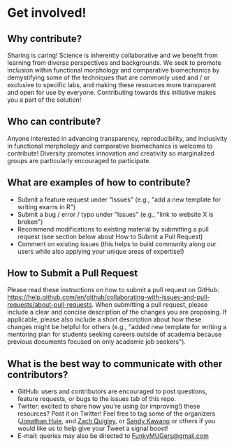 # Get involved!




## Why contribute?
Sharing is caring! Science is inherently collaborative and we benefit from learning from diverse perspectives and backgrounds. We seek to promote inclusion within functional morphology and comparative biomechanics by demystifying some of the techniques that are commonly used and / or exclusive to specific labs, and making these resources more transparent and open for use by everyone. Contributing towards this initiative makes you a part of the solution!

## Who can contribute? 
Anyone interested in advancing transparency, reproducibility, and inclusivity in functional morphology and comparative biomechanics is welcome to contribute! Diversity promotes innovation and creativity so marginalized groups are particularly encouraged to participate. 

## What are examples of how to contribute?
* Submit a feature request under "Issues" (e.g., "add a new template for writing exams in R")
* Submit a bug / error / typo under "Issues" (e.g., "link to website X is broken")
* Recommend modifications to existing material by submitting a pull request (see section below about How to Submit a Pull Request)
* Comment on existing issues (this helps to build community along our users while also applying your unique areas of expertise!)

## How to Submit a Pull Request
Please read these instructions on how to submit a pull request on GitHub: https://help.github.com/en/github/collaborating-with-issues-and-pull-requests/about-pull-requests. When submitting a pull request, please include a clear and concise description of the changes you are proposing. If applicable, please also include a short description about how these changes might be helpful for others (e.g., "added new template for writing a mentoring plan for students seeking careers outside of academia because previous documents focused on only academic job seekers"). 

## What is the best way to communicate with other contributors?
* GitHub: users and contributors are encouraged to post questions, feature requests, or bugs to the issues tab of this repo. 
* Twitter: excited to share how you're using (or improving!) these resources? Post it on Twitter! Feel free to tag some of the organizers ([Jonathan Huie](https://twitter.com/jmhuiee), and [Zach Quigley](https://twitter.com/ZachQuigley_), or [Sandy Kawano](https://twitter.com/MorphoFun) or others if you would like us to help give your Tweet a signal boost!
* E-mail: queries may also be directed to FunkyMUGers@gmail.com
